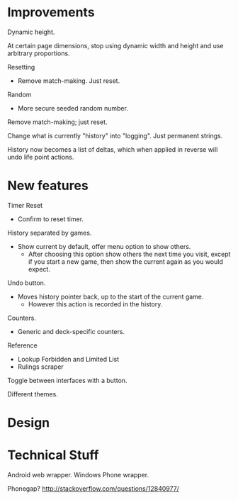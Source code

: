 Improvements
============

Dynamic height.

At certain page dimensions, stop using dynamic width and height and use
arbitrary proportions.

Resetting
- Remove match-making. Just reset.

Random
- More secure seeded random number.

Remove match-making; just reset.

Change what is currently "history" into "logging". Just permanent strings.

History now becomes a list of deltas, which when applied in reverse will undo
life point actions.

New features
============

Timer Reset
- Confirm to reset timer.

History separated by games.
- Show current by default, offer menu option to show others.
  - After choosing this option show others the next time you visit, except if
    you start a new game, then show the current again as you would expect.

Undo button.
- Moves history pointer back, up to the start of the current game.
  - However this action is recorded in the history.

Counters.
- Generic and deck-specific counters.

Reference
- Lookup Forbidden and Limited List
- Rulings scraper

Toggle between interfaces with a button.

Different themes.

Design
======



Technical Stuff
===============

Android web wrapper.
Windows Phone wrapper.

Phonegap?
http://stackoverflow.com/questions/12840977/
